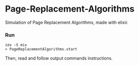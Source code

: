 # Page-Replacement-Algorithms
Simulation of Page Replacement Algorithms, made with elixir.

### Run

```
iex -S mix
> PageReplacementAlgorithms.start
```
Then, read and follow output commands instructions.